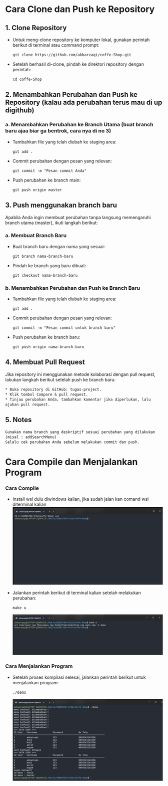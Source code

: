 # Cara Clone dan Push ke Repository

## 1. Clone Repository

- Untuk meng-clone repository ke komputer lokal, gunakan perintah berikut di terminal atau command prompt:

      git clone https://github.com/akbarzaqi/coffe-Shop.git

- Setelah berhasil di-clone, pindah ke direktori repository dengan perintah:

      cd coffe-Shop

## 2. Menambahkan Perubahan dan Push ke Repository (kalau ada perubahan terus mau di up digithub)

### a. Menambahkan Perubahan ke Branch Utama (buat branch baru ajaa biar ga bentrok, cara nya di no 3)

- Tambahkan file yang telah diubah ke staging area:

      git add .

- Commit perubahan dengan pesan yang relevan:

      git commit -m "Pesan commit Anda"

- Push perubahan ke branch main:

      git push origin master

## 3. Push menggunakan branch baru

Apabila Anda ingin membuat perubahan tanpa langsung memengaruhi branch utama (master), ikuti langkah berikut:

### a. Membuat Branch Baru

- Buat branch baru dengan nama yang sesuai:

      git branch nama-branch-baru

- Pindah ke branch yang baru dibuat:

      git checkout nama-branch-baru

### b. Menambahkan Perubahan dan Push ke Branch Baru

- Tambahkan file yang telah diubah ke staging area:

      git add .

- Commit perubahan dengan pesan yang relevan:

      git commit -m "Pesan commit untuk branch baru"

- Push perubahan ke branch baru:

      git push origin nama-branch-baru

## 4. Membuat Pull Request

Jika repository ini menggunakan metode kolaborasi dengan pull request, lakukan langkah berikut setelah push ke branch baru:

    * Buka repository di GitHub: tugas-project.
    * Klik tombol Compare & pull request.
    * Tinjau perubahan Anda, tambahkan komentar jika diperlukan, lalu ajukan pull request.

## 5. Notes

    Gunakan nama branch yang deskriptif sesuai perubahan yang dilakukan (misal : addSearchMenu)
    Selalu cek perubahan Anda sebelum melakukan commit dan push.

# Cara Compile dan Menjalankan Program

### Cara Compile

- Install wsl dulu diwindows kalian, jika sudah jalan kan comand wsl diterminal kalian
      ![alt text](image.png)

- Jalankan perintah berikut di terminal kalian setelah melakukan perubahan:

      make u
  ![alt text](image-1.png)

### Cara Menjalankan Program

- Setelah proses kompilasi selesai, jalankan perintah berikut untuk menjalankan program:

      ./demo
  ![alt text](image-2.png)

